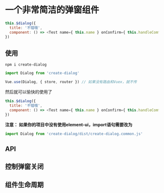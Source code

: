 # 一个非常简洁的弹窗组件

```javascript
this.$dialog({
  title: '不错哦',
  component: () => <Test name={ this.name } onConfirm={ this.handleComfirm }/>,
})
```

## 使用

```shell
npm i create-dialog
```

```javascript
import Dialog from 'create-dialog'

Vue.use(Dialog, { store, router }) // 如果没有路由和Vuex，就不传
```

然后就可以愉快的使用了

```javascript
this.$dialog({
  title: '不错哦',
  component: () => <Test name={ this.name } onConfirm={ this.handleComfirm }/>,
})
```

**注意： 如果你的项目中没有使用element-ui，import语句需要改为**

```javascript
import Dialog from 'create-dialog/dist/create-dialog.common.js'
```

## API

## 控制弹窗关闭

## 组件生命周期